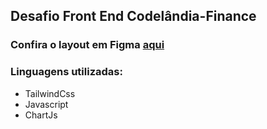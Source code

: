 
## Desafio Front End Codelândia-Finance

### Confira o layout em Figma [aqui](https://www.figma.com/file/Yb9IBH56g7T1hdIyZ3BMNO/Desafios---Codel%C3%A2ndia?type=design&node-id=270505-51&mode=design&t=AONZazfP9lqtc4cK-0)

### Linguagens utilizadas:
* TailwindCss
* Javascript
* ChartJs
